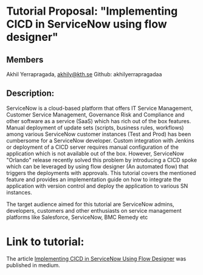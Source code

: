 # Tutorial Proposal: "Implementing CICD in ServiceNow using flow designer"

## Members

Akhil Yerrapragada, akhily@kth.se Github: akhilyerrapragadaa

## Description:

ServiceNow is a cloud-based platform that offers IT Service Management, Customer Service Management, Governance Risk and Compliance and 
other software as a service (SaaS) which has rich out of the box features. Manual deployment of update sets (scripts, business rules, workflows) among various ServiceNow 
customer instances (Test and Prod) has been cumbersome for a ServiceNow developer. Custom integration with Jenkins or deployment of a CICD server requires manual configuration of the 
application which is not available out of the box. However, ServiceNow "Orlando" release recently solved this problem by introducing a CICD spoke which can be
leveraged by using flow designer (An automated flow) that triggers the deployments with approvals. This tutorial covers the mentioned feature and provides an
implementation guide on how to integrate the application with version control and deploy the application to various SN instances.

The target audience aimed for this tutorial are ServiceNow admins, developers, customers and other enthusiasts on service management platforms like
Salesforce, ServiceNow, BMC Remedy etc

# Link to tutorial:
The article [Implementing CICD in ServiceNow Using Flow Designer](https://medium.com/@akhilyerrapragada905/implementing-cicd-in-servicenow-using-flow-designer-81152a0f4c9d) was published in medium.
